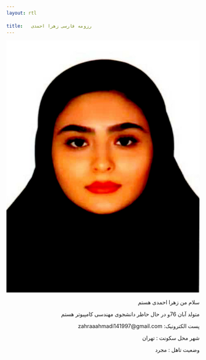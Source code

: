 ```yaml
---
layout: rtl

title:   رزومه فارسی زهرا احمدی
---
```



<div dir="rtl">
<img src="pic.jpeg">

<p>سلام من زهرا احمدی هستم</p>
<p>متولد آبان 76و در حال حاظر دانشجوی مهندسی کامپیوتر هستم</p>

<p>پست الکترونیک: zahraaahmadi141997@gmail.com </p>

<p>شهر محل سکونت : تهران</p>

<p>وضعیت تاهل : مجرد</p> 

</div>
